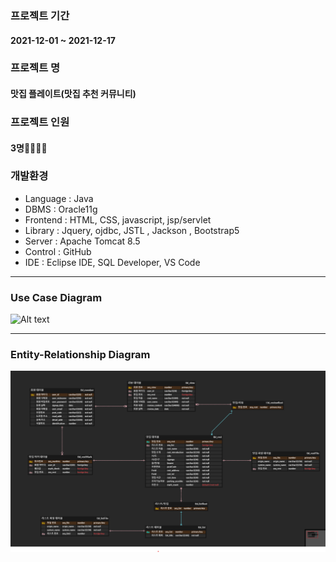 ### 프로젝트 기간
#### 2021-12-01 ~ 2021-12-17


### 프로젝트 명
#### 맛집 플레이트(맛집 추천 커뮤니티)


### 프로젝트 인원
#### 3명👨‍👨‍👧‍👧


### 개발환경
+ Language : Java
+ DBMS : Oracle11g
+ Frontend : HTML, CSS, javascript, jsp/servlet
+ Library : Jquery, ojdbc, JSTL , Jackson , Bootstrap5
+ Server : Apache Tomcat 8.5
+ Control : GitHub
+ IDE : Eclipse IDE, SQL Developer, VS Code


- - -
### Use Case Diagram
![Alt text](/USECASE.jpg)
- - -
### Entity-Relationship Diagram
![Alt text](ERD.png)

